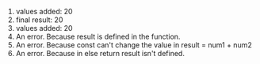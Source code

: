 1. values added:  20
2. final result: 20
3. values added:  20
4. An error. Because result is defined in the function.
5. An error. Because const can't change the value in result = num1 + num2
6. An error. Because in else return result isn't defined.